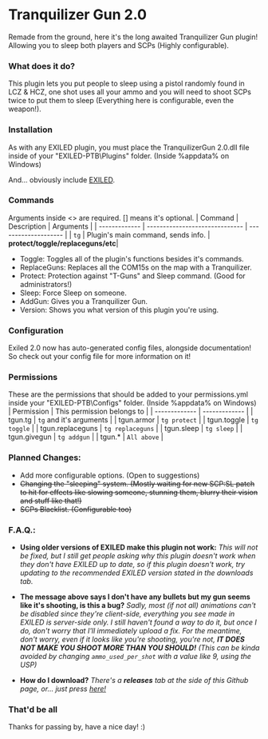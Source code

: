 # Tranquilizer Gun 2.0
Remade from the ground, here it's the long awaited Tranquilizer Gun plugin! Allowing you to sleep both players and SCPs (Highly configurable).

### What does it do?
This plugin lets you put people to sleep using a pistol randomly found in LCZ & HCZ, one shot uses all your ammo and you will need to shoot SCPs twice to put them to sleep (Everything here is configurable, even the weapon!).

### Installation
As with any EXILED plugin, you must place the TranquilizerGun 2.0.dll file inside of your "EXILED-PTB\Plugins" folder. (Inside %appdata% on Windows)

And... obviously include [EXILED](https://github.com/galaxy119/EXILED "EXILED").

### Commands
Arguments inside &lt;&gt; are required. [] means it's optional.
| Command | Description | Arguments |
| ------------- | ------------------------------ | -------------------- |
| `tg`   | Plugin's main command, sends info. | **protect/toggle/replaceguns/etc**|
- Toggle: Toggles all of the plugin's functions besides it's commands.
- ReplaceGuns: Replaces all the COM15s on the map with a Tranquilizer.
- Protect: Protection against "T-Guns" and Sleep command. (Good for administrators!)
- Sleep: Force Sleep on someone.
- AddGun: Gives you a Tranquilizer Gun.
- Version: Shows you what version of this plugin you're using.

### Configuration
Exiled 2.0 now has auto-generated config files, alongside documentation! So check out your config file for more information on it!


### Permissions
These are the permissions that should be added to your permissions.yml inside your "EXILED-PTB\Configs" folder. (Inside %appdata% on Windows)
| Permission  | This permission belongs to |
| ------------- | ------------- |
| tgun.tg | `tg` and it's arguments | 
| tgun.armor | `tg protect` | 
| tgun.toggle | `tg toggle` | 
| tgun.replaceguns | `tg replaceguns` |
| tgun.sleep | `tg sleep` |
| tgun.givegun | `tg addgun` |
| tgun.* | `All above` | 

### Planned Changes:
- Add more configurable options. (Open to suggestions)
- ~~Changing the "sleeping" system. (Mostly waiting for new SCP:SL patch to hit for effects like slowing someone, stunning them, blurry their vision and stuff like that!)~~
- ~~SCPs Blacklist. (Configurable too)~~

### F.A.Q.:
- **Using older versions of EXILED make this plugin not work:**
*This will not be fixed, but I still get people asking why this plugin doesn't work when they don't have EXILED up to date, so if this plugin doesn't work, try updating to the recommended EXILED version stated in the downloads tab.*

- **The message above says I don't have any bullets but my gun seems like it's shooting, is this a bug?**
*Sadly, most (if not all) animations can't be disabled since they're client-side, everything you see made in EXILED is server-side only. I still haven't found a way to do it, but once I do, don't worry that I'll immediately upload a fix. For the meantime, don't worry, even if it looks like you're shooting, you're not, **IT DOES NOT MAKE YOU SHOOT MORE THAN YOU SHOULD!** (This can be kinda avoided by changing `ammo_used_per_shot` with a value like 9, using the USP)*

- **How do I download?**
*There's a **releases** tab at the side of this Github page, or... just press [here!](https://github.com/cerberusServers/TranquilizerGun/releases)*

### That'd be all
Thanks for passing by, have a nice day! :)
